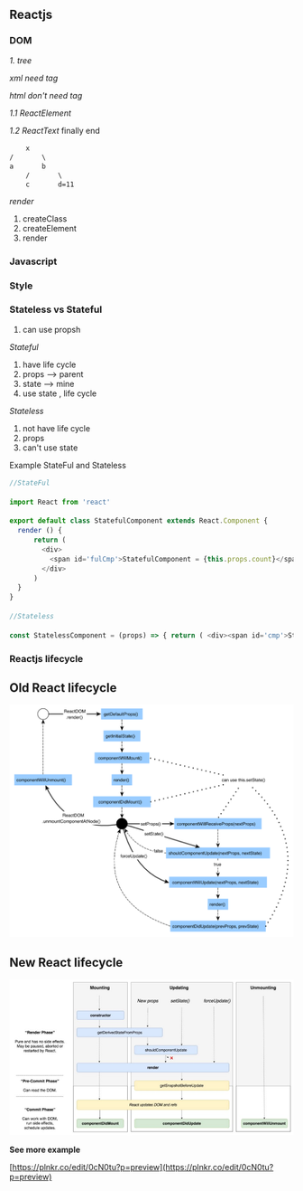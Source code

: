 ## Reactjs
### DOM
_1. tree_

_xml need tag_

_html don't need tag_

_1.1 ReactElement_

_1.2 ReactText_ finally end

        x
    /       \
    a       b
        /       \
        c       d=11

_render_

1. createClass
2. createElement
3. render

### Javascript  
### Style


### Stateless vs Stateful

1. can use propsh

_Stateful_

1. have life cycle
2. props --> parent
3. state --> mine
4. use state , life cycle

_Stateless_

1. not have life cycle
2. props
3. can't use state 

Example StateFul and Stateless
```javascript
//StateFul

import React from 'react'

export default class StatefulComponent extends React.Component {
  render () {
      return (
        <div>
          <span id='fulCmp'>StatefulComponent = {this.props.count}</span>
        </div>
      )
  }
}

//Stateless

const StatelessComponent = (props) => { return ( <div><span id='cmp'>StatelessComponent = {props.count}</span></div> ) }

```

### Reactjs lifecycle

## Old React lifecycle
![React Lifecycle](/week03-20171005/images/react-lifecycle.png)

## New React lifecycle
![React New Lifecycle](/week03-20171005/images/0_OoDfQ7pzAqg6yETH.jpeg)

**See more example**

[https://plnkr.co/edit/0cN0tu?p=preview](https://plnkr.co/edit/0cN0tu?p=preview)
